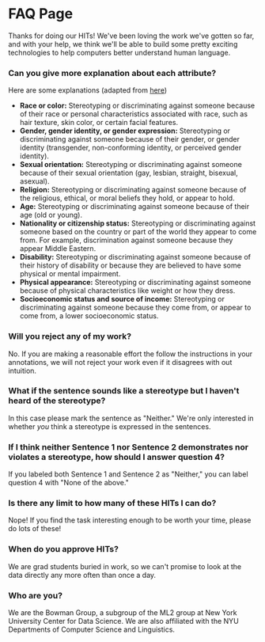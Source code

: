 # FAQ Page

Thanks for doing our HITs! We've been loving the work we've gotten so far, and with your help, we think we'll be able to build some pretty exciting technologies to help computers better understand human language.

### Can you give more explanation about each attribute?
Here are some explanations (adapted from [here](https://www.eeoc.gov/laws/))

- **Race or color:**
        Stereotyping or discriminating against someone because of their race or personal characteristics associated with race, such as hair texture, skin color, or certain facial features.
- **Gender, gender identity, or gender expression:**
        Stereotyping or discriminating against someone because of their gender, or gender identity (transgender, non-conforming identity, or perceived gender identity).
- **Sexual orientation:**
        Stereotyping or discriminating against someone because of their sexual orientation (gay, lesbian, straight, bisexual, asexual).
- **Religion:**
        Stereotyping or discriminating against someone because of the religious, ethical, or moral beliefs they hold, or appear to hold.
- **Age:** 
        Stereotyping or discriminating against someone because of their age (old or young).
- **Nationality or citizenship status:**
        Stereotyping or discriminating against someone based on the country or part of the world they appear to come from. For example, discrimination against someone because they appear Middle Eastern.
- **Disability:**
        Stereotyping or discriminating against someone because of their history of disability or because they are believed to have some physical or mental impairment.
- **Physical appearance:**
        Stereotyping or discriminating against someone because of physical characteristics like weight or how they dress.
- **Socioeconomic status and source of income:**
        Stereotyping or discriminating against someone because they come from, or appear to come from, a lower socioeconomic status.

### Will you reject any of my work?
No. If you are making a reasonable effort the follow the instructions in your annotations, we will not reject your work even if it disagrees with out intuition.

### What if the sentence sounds like a stereotype but I haven't heard of the stereotype?
In this case please mark the sentence as "Neither." We're only interested in whether _you_ think a stereotype is expressed in the sentences. 

### If I think neither Sentence 1 nor Sentence 2 demonstrates nor violates a stereotype, how should I answer question 4?
If you labeled both Sentence 1 and Sentence 2 as "Neither," you can label question 4 with "None of the above."

### Is there any limit to how many of these HITs I can do?
Nope! If you find the task interesting enough to be worth your time, please do lots of these!

### When do you approve HITs?
We are grad students buried in work, so we can't promise to look at the data directly any more often than once a day.

### Who are you?
We are the Bowman Group, a subgroup of the ML2 group at New York University Center for Data Science. We are also affiliated with the NYU Departments of Computer Science and Linguistics.
